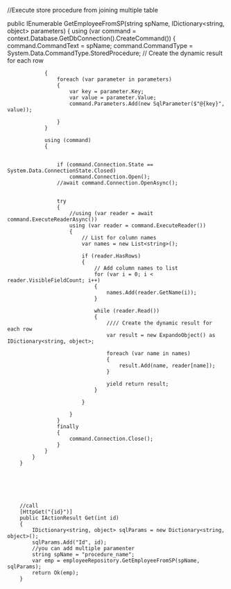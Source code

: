 //Execute store procedure from joining multiple table   

public IEnumerable<dynamic> GetEmployeeFromSP(string spName, IDictionary<string, object> parameters)
        {
            using (var command = context.Database.GetDbConnection().CreateCommand())
            {
                command.CommandText = spName;
                command.CommandType = System.Data.CommandType.StoredProcedure;
                // Create the dynamic result for each row
                
                {
                    foreach (var parameter in parameters)
                    {
                        var key = parameter.Key;
                        var value = parameter.Value;
                        command.Parameters.Add(new SqlParameter($"@{key}", value));
                        
                    }
                }

                using (command)
                {
                   

                    if (command.Connection.State == System.Data.ConnectionState.Closed)
                        command.Connection.Open();
                    //await command.Connection.OpenAsync();
                    

                    try
                    {
                        //using (var reader = await command.ExecuteReaderAsync())
                        using (var reader = command.ExecuteReader())
                        {
                            // List for column names
                            var names = new List<string>();

                            if (reader.HasRows)
                            {
                                // Add column names to list
                                for (var i = 0; i < reader.VisibleFieldCount; i++)
                                {
                                    names.Add(reader.GetName(i));
                                }

                                while (reader.Read())
                                {
                                    //// Create the dynamic result for each row
                                    var result = new ExpandoObject() as IDictionary<string, object>;

                                    foreach (var name in names)
                                    {
                                        result.Add(name, reader[name]);
                                    }

                                    yield return result;
                                }

                            }

                        }
                    }
                    finally
                    {
                        command.Connection.Close();
                    }
                }
            }
        }
        
        
        
        
        
        
        //call 
        [HttpGet("{id}")]
        public IActionResult Get(int id)
        {
            IDictionary<string, object> sqlParams = new Dictionary<string, object>();
            sqlParams.Add("Id", id);
            //you can add multiple paramenter
            string spName = "procedure_name";
            var emp = employeeRepository.GetEmployeeFromSP(spName, sqlParams);
            return Ok(emp);
        }
        
